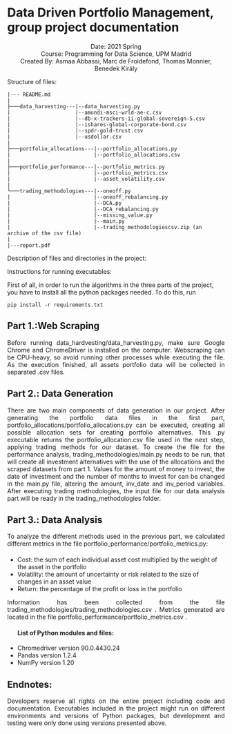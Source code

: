 # Data Driven Portfolio Management, group project documentation

<div align="center"> Date: 2021 Spring </div>
<div align="center"> Course: Programming for Data Science, UPM Madrid </div>
<div align="center"> Created By: Asmaa Abbassi, Marc de Froidefond, Thomas Monnier, Benedek Király </div>

Structure of files:

	|--- README.md 
	|
	├───data_harvesting---|--data_harvesting.py
	|                     |--amundi-msci-wrld-ae-c.csv
	|                     |--db-x-trackers-ii-global-sovereign-5.csv
	|                     |--ishares-global-corporate-bond.csv
	|                     |--spdr-gold-trust.csv
	|                     |--usdollar.csv
	|
	├───portfolio_allocations---|--portfolio_allocations.py
	|                           |--portfolio_allocations.csv
	|
	├───portfolio_performance---|--portfolio_metrics.py
	|                           |--portfolio_metrics.csv
	|                           |--asset_volatility.csv
	|
	└───trading_methodologies---|--oneoff.py
	|                           |--oneoff_rebalancing.py
	|                           |--DCA.py
	|                           |--DCA_rebalancing.py
	|                           |--missing_value.py
	|                           |--main.py
	|                           |--trading_methodologiescsv.zip (an archive of the csv file)
	|
	|---report.pdf


Description of files and directories in the project:

Instructions for running executables:

First of all, in order to run the algorithms in the three parts of the project, you have to install all the python packages needed.
To do this, run 

	pip install -r requirements.txt

## Part 1.:Web Scraping
	
<div align="justify"> Before running data_hardvesting/data_harvesting.py, make sure Google Chrome and ChromeDriver is installed on the computer. Webscraping can be CPU-heavy, so avoid running other processes while executing the file. As the execution finished, all assets portfolio data will be collected in separated .csv files. </div>
	
## Part 2.: Data Generation
	
<div align="justify"> There are two main components of data generation in our project. After generating the portfolio data files in the first part, portfolio_allocations/portfolio_allocations.py can be executed, creating all possible allocation sets for creating portfolio alternatives. This .py executable returns the portfolio_allocation.csv file used in the next step, applying trading methods for our dataset. To create the file for the performance analysis, trading_methodologies/main.py needs to be run, that will create all investment alternatives with the use of the allocations and the scraped datasets from part 1. Values for the amount of money to invest, the date of investment and the number of months to invest for can be changed in the main.py file, altering the amount, inv_date and inv_period variables.  After executing trading methodologies, the input file for our data analysis part will be ready in the trading_methodologies folder. </div>
  
## Part 3.: Data Analysis

<div align="justify"> To analyze the different methods used in the previous part, we calculated different metrics in the file portfolio_performance/portfolio_metrics.py: </div>
<div class="resume">
<div class="resume_class">
    <ul>
    <h4> </h4>
	<li>Cost: the sum of each individual asset cost multiplied by the weight of the asset in the portfolio</li>
	<li>Volatility: the amount of uncertainty or risk related to the size of changes in an asset value</li>
	<li>Return: the percentage of the profit or loss in the portfolio</li>
    </ul>
</div>
</div>

<div align="justify"> Information has been collected from the file trading_methodologies/trading_methodologies.csv . Metrics generated are located in the file portfolio_performance/portfolio_metrics.csv . </div>

<div class="resume">
<div class="resume_class">
    <ul>
    <h4>List of Python modules and files:</h4>
	<li>Chromedriver version 90.0.4430.24</li>
	<li>Pandas version 1.2.4</li>
	<li>NumPy version 1.20</li>
    </ul>
</div>
</div>

## Endnotes:
<div align="justify"> Developers reserve all rights on the entire project including code and documentation. Executables included in the project might run on different environments and versions of Python packages, but development and testing were only done using versions presented above. </div>
